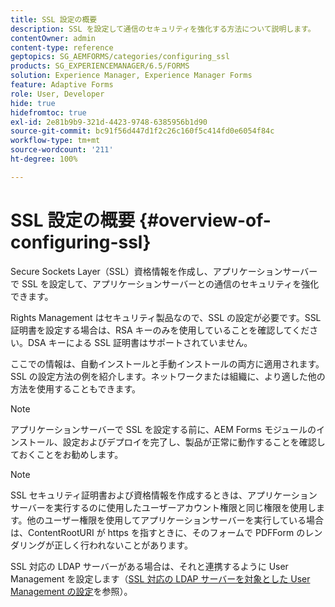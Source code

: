 ```yaml
---
title: SSL 設定の概要
description: SSL を設定して通信のセキュリティを強化する方法について説明します。
contentOwner: admin
content-type: reference
geptopics: SG_AEMFORMS/categories/configuring_ssl
products: SG_EXPERIENCEMANAGER/6.5/FORMS
solution: Experience Manager, Experience Manager Forms
feature: Adaptive Forms
role: User, Developer
hide: true
hidefromtoc: true
exl-id: 2e81b9b9-321d-4423-9748-6385956b1d90
source-git-commit: bc91f56d447d1f2c26c160f5c414fd0e6054f84c
workflow-type: tm+mt
source-wordcount: '211'
ht-degree: 100%

---
```


# SSL 設定の概要 {#overview-of-configuring-ssl}

Secure Sockets Layer（SSL）資格情報を作成し、アプリケーションサーバーで SSL を設定して、アプリケーションサーバーとの通信のセキュリティを強化できます。

Rights Management はセキュリティ製品なので、SSL の設定が必要です。SSL 証明書を設定する場合は、RSA キーのみを使用していることを確認してください。DSA キーによる SSL 証明書はサポートされていません。

ここでの情報は、自動インストールと手動インストールの両方に適用されます。SSL の設定方法の例を紹介します。ネットワークまたは組織に、より適した他の方法を使用することもできます。

>[!NOTE]
>
>アプリケーションサーバーで SSL を設定する前に、AEM Forms モジュールのインストール、設定およびデプロイを完了し、製品が正常に動作することを確認しておくことをお勧めします。

>[!NOTE]
>
>SSL セキュリティ証明書および資格情報を作成するときは、アプリケーションサーバーを実行するのに使用したユーザーアカウント権限と同じ権限を使用します。他のユーザー権限を使用してアプリケーションサーバーを実行している場合は、ContentRootURI が https を指すときに、そのフォームで PDFForm のレンダリングが正しく行われないことがあります。

SSL 対応の LDAP サーバーがある場合は、それと連携するように User Management を設定します（[SSL 対応の LDAP サーバーを対象とした User Management の設定](/help/forms/using/admin-help/configure-user-management-ssl-enabled.md#configure-user-management-for-an-ssl-enabled-ldap-server)を参照）。
